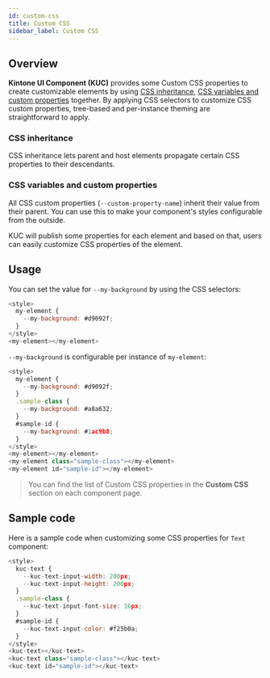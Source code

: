 ```yaml
---
id: custom-css
title: Custom CSS
sidebar_label: Custom CSS
---
```


## Overview

**Kintone UI Component (KUC)** provides some Custom CSS properties to create customizable elements by using [CSS inheritance](#css-inheritance), [CSS variables and custom properties](#css-variables-and-custom-properties) together. By applying CSS selectors to customize CSS custom properties, tree-based and per-instance theming are straightforward to apply.

### CSS inheritance

CSS inheritance lets parent and host elements propagate certain CSS properties to their descendants.

### CSS variables and custom properties

All CSS custom properties (`--custom-property-name`) inherit their value from their parent. You can use this to make your component's styles configurable from the outside.

KUC will publish some properties for each element and based on that, users can easily customize CSS properties of the element.

## Usage

You can set the value for `--my-background` by using the CSS selectors:

```javascript
<style>
  my-element {
    --my-background: #d9092f;
  }
</style>
<my-element></my-element>
```

`--my-background` is configurable per instance of `my-element`:

```javascript
<style>
  my-element {
    --my-background: #d9092f;
  }
  .sample-class {
    --my-background: #a8a632;
  }
  #sample-id {
    --my-background: #1ac9b8;
  }
</style>
<my-element></my-element>
<my-element class="sample-class"></my-element>
<my-element id="sample-id"></my-element>
```

> You can find the list of Custom CSS properties in the **Custom CSS** section on each component page.

## Sample code

Here is a sample code when customizing some CSS properties for `Text` component:

```javascript
<style>
  kuc-text {
    --kuc-text-input-width: 200px;
    --kuc-text-input-height: 200px;
  }
  .sample-class {
    --kuc-text-input-font-size: 16px;
  }
  #sample-id {
    --kuc-text-input-color: #f25b0a;
  }
</style>
<kuc-text></kuc-text>
<kuc-text class="sample-class"></kuc-text>
<kuc-text id="sample-id"></kuc-text>
```
